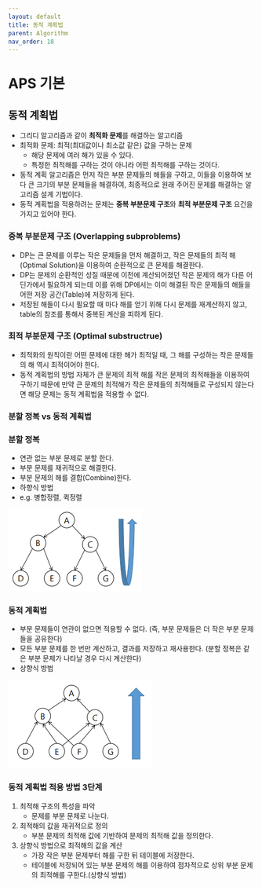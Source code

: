 ```yaml
---
layout: default
title: 동적 계획법
parent: Algorithm
nav_order: 18
---
```


# APS 기본

## 동적 계획법
- 그리디 알고리즘과 같이 **최적화 문제**를 해결하는 알고리즘
- 최적화 문제: 최적(최대값이나 최소값 같은) 값을 구하는 문제
	- 해당 문제에 여러 해가 있을 수 있다.
	- 특정한 최적해를 구하는 것이 아니라 어떤 최적해를 구하는 것이다.
- 동적 계획 알고리즘은 먼저 작은 부분 문제들의 해들을 구하고, 이들을 이용하여 보다 큰 크기의 부분 문제들을 해결하여, 최종적으로 원래 주어진 문제를 해결하는 알고리즘 설계 기법이다.
- 동적 계획법을 적용하려는 문제는 **중복 부분문제 구조**와 **최적 부분문제 구조** 요건을 가지고 있어야 한다.

### 중복 부분문제 구조 (Overlapping subproblems)
- DP는 큰 문제를 이루는 작은 문제들을 먼저 해결하고, 작은 문제들의 최적 해(Optimal Solution)을 이용하여 순환적으로 큰 문제를 해결한다.
- DP는 문제의 순환적인 성질 때문에 이전에 계산되어졌던 작은 문제의 해가 다른 어딘가에서 필요하게 되는데 이를 위해 DP에서는 이미 해결된 작은 문제들의 해들을 어떤 저장 공간(Table)에 저장하게 된다.
- 저장된 해들이 다시 필요할 때 마다 해를 얻기 위해 다시 문제를 재계산하지 않고, table의 참조를 통해서 중복된 계산을 피하게 된다.

### 최적 부분문제 구조 (Optimal substructrue)
- 최적화의 원칙이란 어떤 문제에 대한 해가 최적일 때, 그 해를 구성하는 작은 문제들의 해 역시 최적이어야 한다.
- 동적 계획법의 방법 자체가 큰 문제의 최적 해를 작은 문제의 최적해들을 이용하여 구하기 때문에 만약 큰 문제의 최적해가 작은 문제들의 최적해들로 구성되지 않는다면 해당 문제는 동적 계획법을 적용할 수 없다.

### 분할 정복 vs 동적 계획법

### 분할 정복
- 연관 없는 부분 문제로 분할 한다.
- 부분 문제를 재귀적으로 해결한다.
- 부분 문제의 해를 결합(Combine)한다.
- 하향식 방법
- e.g. 병합정렬, 퀵정렬

![Alt text](images/image-17.png)

### 동적 계획법
- 부분 문제들이 연관이 없으면 적용할 수 없다. (즉, 부분 문제들은 더 작은 부분 문제들을 공유한다)
- 모든 부분 문제를 한 번만 계산하고, 결과를 저장하고 재사용한다. (분할 정복은 같은 부분 문제가 나타날 경우 다시 계산한다)
- 상향식 방법

![Alt text](images/image-16.png)

### 동적 계획법 적용 방법 3단계
1. 최적해 구조의 특성을 파악
	- 문제를 부분 문제로 나눈다.
2. 최적해의 값을 재귀적으로 정의
	- 부분 문제의 최적해 값에 기반하여 문제의 최적해 값을 정의한다.
3. 상향식 방법으로 최적해의 값을 계산
	- 가장 작은 부분 문제부터 해를 구한 뒤 테이블에 저장한다.
	- 테이블에 저장되어 있는 부분 문제의 해를 이용하여 점차적으로 상위 부분 문제의 최적해를 구한다.(상향식 방법)